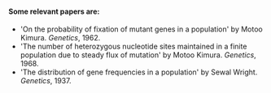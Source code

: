 #### Some relevant papers are:

* 'On the probability of fixation of mutant genes in a population' by Motoo Kimura. *Genetics*, 1962.
* 'The number of heterozygous nucleotide sites maintained in a finite population due to steady flux of mutation' by Motoo Kimura. *Genetics*, 1968.
* 'The distribution of gene frequencies in a population' by Sewal Wright. *Genetics*, 1937.

